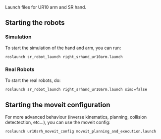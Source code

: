 Launch files for UR10 arm and SR hand.

## Starting the robots

### Simulation
To start the simulation of the hand and arm, you can run:

```bash
roslaunch sr_robot_launch right_srhand_ur10arm.launch
```

### Real Robots
To start the real robots, do:

```bash
roslaunch sr_robot_launch right_srhand_ur10arm.launch sim:=false
```

## Starting the moveit configuration
For more advanced behaviour (inverse kinematics, planning, collision detectection, etc...), you can use the moveit config:

```bash
roslaunch ur10srh_moveit_config moveit_planning_and_execution.launch
```
